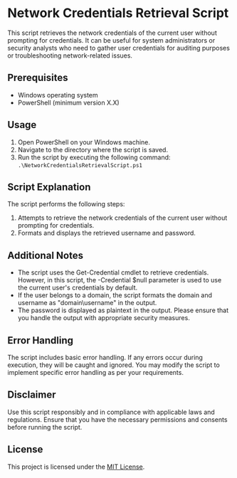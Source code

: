 # Network Credentials Retrieval Script

This script retrieves the network credentials of the current user without prompting for credentials. It can be useful for system administrators or security analysts who need to gather user credentials for auditing purposes or troubleshooting network-related issues.

## Prerequisites

- Windows operating system
- PowerShell (minimum version X.X)

## Usage

1. Open PowerShell on your Windows machine.
2. Navigate to the directory where the script is saved.
3. Run the script by executing the following command:
  `.\NetworkCredentialsRetrievalScript.ps1`

## Script Explanation

The script performs the following steps:

1. Attempts to retrieve the network credentials of the current user without prompting for credentials.
2. Formats and displays the retrieved username and password.

## Additional Notes

- The script uses the Get-Credential cmdlet to retrieve credentials. However, in this script, the -Credential $null parameter is used to use the current user's credentials by default.
- If the user belongs to a domain, the script formats the domain and username as "domain\username" in the output.
- The password is displayed as plaintext in the output. Please ensure that you handle the output with appropriate security measures.

## Error Handling

The script includes basic error handling. If any errors occur during execution, they will be caught and ignored. You may modify the script to implement specific error handling as per your requirements.

## Disclaimer

Use this script responsibly and in compliance with applicable laws and regulations. Ensure that you have the necessary permissions and consents before running the script.

## License

This project is licensed under the [MIT License](LICENSE).
